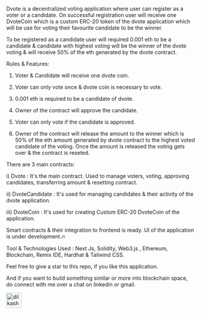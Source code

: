 Dvote is a decentralized voting application where user can register as a voter or a candidate. On successful registration user will receive one DvoteCoin which is a custom ERC-20 token of the dvote application which will be use for voting their favourite candidate to be the winner.

To be registered as a candidate user will required 0.001 eth to be a candidate & candidate with highest voting will be the winner of the dvote voting & will receive 50% of the eth generated by the dvote contract.

Rules & Features:

1) Voter & Candidate will receive one dvote coin.

2) Voter can only vote once & dvote coin is necessary to vote.

3) 0.001 eth is required to be a candidate of dvote.
4) Owner of the contract will approve the candidate.

6) Voter can only vote if the candidate is approved.
7)  Owner of the contract will release the amount to the winner which is 50% of the eth amount generated by dvote contract to the highest voted candidate of the voting. Once the amount is released the voting gets 
   over & the contract is reseted.
  


There are 3 main contracts:

i) Dvote : It's the main contract. Used to manage voters, voting, approving candidates, transferring amount & resetting contract.

ii) DvoteCandidate : It's used for managing candidates & their activity of the dvote application.

iii) DvoteCoin : It's used for creating Custom ERC-20 DvoteCoin of the application.

Smart contracts & their integration to frontend is ready.
UI of the application is under development.🔥

Tool & Technologies Used : Next Js, Solidity, Web3.js , Ethereum, Blockchain, Remix IDE, Hardhat & Tailwind CSS. 

Feel free to give a star to this repo, if you like this application.

And if you want to build something similar or more into blockchain space, do connect with me over a chat on linkedin or gmail.

<a href="https://linkedin.com/in/dilkash-peshimam-80730b1a8" target="blank"><img align="center" src="https://cdn-icons-png.flaticon.com/512/174/174857.png" alt="dilkash-peshimam-80730b1a8" height="40" width="40" /></a>
